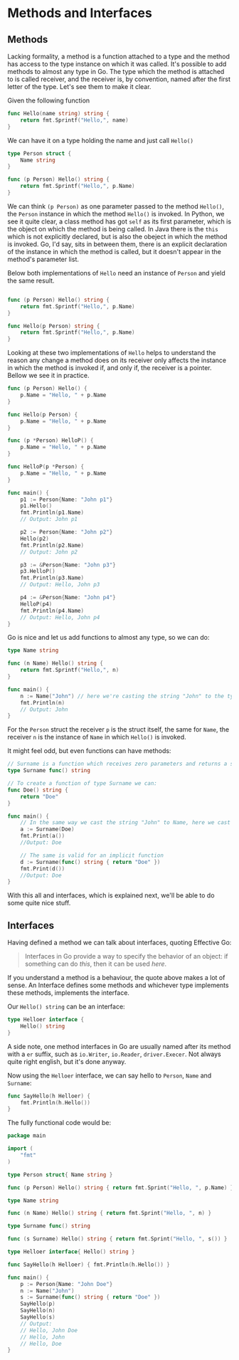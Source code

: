 # Methods and Interfaces

## Methods

Lacking formality, a method is a function attached to a type and the method has access to the type instance
on which it was called. It's possible to add methods to almost any type in Go. The type which the method is attached to
is called receiver, and the receiver is, by convention, named after the first letter of the type. Let's see them to make
it clear.

Given the following function
```go
func Hello(name string) string {
    return fmt.Sprintf("Hello,", name)
}
```

We can have it on a type holding the name and just call `Hello()`

```go
type Person struct {
    Name string
}

func (p Person) Hello() string {
    return fmt.Sprintf("Hello,", p.Name)
}
```

We can think `(p Person)` as one parameter passed to the method `Hello()`, the `Person` instance in which the method
`Hello()` is invoked. In Python, we see it quite clear, a class method has got `self` as its first parameter, which 
is the object on which the method is being called. In Java there is the `this` which is not explicitly declared, but is
also the obeject in which the method is invoked. Go, I'd say, sits in between them, there is an explicit declaration of
the instance in which the method is called, but it doesn't appear in the method's parameter list.

Below both implementations of `Hello` need an instance of `Person` and yield the same result.

```go

func (p Person) Hello() string {
    return fmt.Sprintf("Hello,", p.Name)
}

func Hello(p Person) string {
    return fmt.Sprintf("Hello,", p.Name)
}
```

Looking at these two implementations of `Hello` helps to understand the reason any change a method does on its receiver
only affects the instance in which the method is invoked if, and only if, the receiver is a pointer. Bellow we see it
in practice.

```go
func (p Person) Hello() {
	p.Name = "Hello, " + p.Name
}

func Hello(p Person) {
	p.Name = "Hello, " + p.Name
}

func (p *Person) HelloP() {
	p.Name = "Hello, " + p.Name
}

func HelloP(p *Person) {
	p.Name = "Hello, " + p.Name
}

func main() {
	p1 := Person{Name: "John p1"}
	p1.Hello()
	fmt.Println(p1.Name)
	// Output: John p1

	p2 := Person{Name: "John p2"}
	Hello(p2)
	fmt.Println(p2.Name)
	// Output: John p2

	p3 := &Person{Name: "John p3"}
	p3.HelloP()
	fmt.Println(p3.Name)
	// Output: Hello, John p3

	p4 := &Person{Name: "John p4"}
	HelloP(p4)
	fmt.Println(p4.Name)
	// Output: Hello, John p4
}
```

Go is nice and let us add functions to almost any type, so we can do:

```go
type Name string

func (n Name) Hello() string {
    return fmt.Sprintf("Hello,", n)
}

func main() {
    n := Name("John") // here we're casting the string "John" to the type "Name"
    fmt.Println(n)
    // Output: John
}
```

For the `Person` struct the receiver `p` is the struct itself, the same for `Name`, the receiver `n` is the instance of
`Name` in which `Hello()` is invoked.

It might feel odd, but even functions can have methods:

```go
// Surname is a function which receives zero parameters and returns a string
type Surname func() string

// To create a function of type Surname we can:
func Doe() string {
    return "Doe"
}

func main() {
	// In the same way we cast the string "John" to Name, here we cast the `func() string` Doe to Surname
	a := Surname(Doe)
	fmt.Print(a())
	//Output: Doe

	// The same is valid for an implicit function
	d := Surname(func() string { return "Doe" })
	fmt.Print(d())
	//Output: Doe
}
```

With this all and interfaces, which is explained next, we'll be able to do some quite nice stuff.
 
## Interfaces

Having defined a method we can talk about interfaces, quoting Effective Go:
> Interfaces in Go provide a way to specify the behavior of an object: 
if something can do _this_, then it can be used _here_.

If you understand a method is a behaviour, the quote above makes a lot of sense. An Interface defines some methods and
whichever type implements these methods, implements the interface. 

Our `Hello() string` can be an interface:

```go
type Helloer interface {
    Hello() string
}
```

A side note, one method interfaces in Go are usually named after its method with a `er` suffix, such as `io.Writer`,
`io.Reader`, `driver.Execer`. Not always quite right english, but it's done anyway.

Now using the `Helloer` interface, we can say hello to `Person`, `Name` and `Surname`:

```go
func SayHello(h Helloer) {
    fmt.Println(h.Hello())
}
```

The fully functional code would be:

```go
package main

import (
	"fmt"
)

type Person struct{ Name string }

func (p Person) Hello() string { return fmt.Sprint("Hello, ", p.Name) }

type Name string

func (n Name) Hello() string { return fmt.Sprint("Hello, ", n) }

type Surname func() string

func (s Surname) Hello() string { return fmt.Sprint("Hello, ", s()) }

type Helloer interface{ Hello() string }

func SayHello(h Helloer) { fmt.Println(h.Hello()) }

func main() {
	p := Person{Name: "John Doe"}
	n := Name("John")
	s := Surname(func() string { return "Doe" })
	SayHello(p)
	SayHello(n)
	SayHello(s)
	// Output:
	// Hello, John Doe
	// Hello, John
	// Hello, Doe
}
```